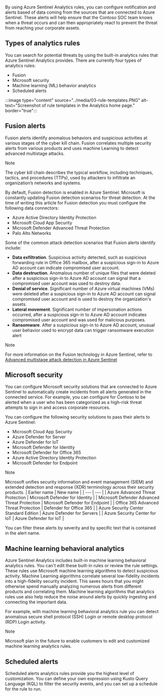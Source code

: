 By using Azure Sentinel Analytics rules, you can configure notification and alerts based of data coming from the sources that are connected to Azure Sentinel. These alerts will help ensure that the Contoso SOC team knows when a threat occurs and can then appropriately react to prevent the threat from reaching your corporate assets.

## Types of analytics rules

You can search for potential threats by using the built-in analytics rules that Azure Sentinel Analytics provides. There are currently four types of analytics rules:

- Fusion
- Microsoft security
- Machine learning (ML) behavior analytics
- Scheduled alerts

:::image type="content" source="../media/03-rule-templates.PNG" alt-text="Screenshot of rule templates in the Analytics home page." border="true":::

## Fusion alerts

Fusion alerts identify anomalous behaviors and suspicious activities at various stages of the cyber kill chain. Fusion correlates multiple security alerts from various products and uses machine Learning to detect advanced multistage attacks.

> [!Note]
> The cyber kill chain describes the typical workflow, including techniques, tactics, and procedures (TTPs), used by attackers to infiltrate an organization’s networks and systems.

By default, Fusion detection is enabled in Azure Sentinel. Microsoft is constantly updating Fusion detection scenarios for threat detection. At the time of writing this article for Fusion detection you must configure the following data connectors:

- Azure Active Directory Identity Protection
- Microsoft Cloud App Security
- Microsoft Defender Advanced Threat Protection
- Palo Alto Networks

Some of the common attack detection scenarios that Fusion alerts identify include:

- **Data exfiltration**. Suspicious activity detected, such as suspicious forwarding rule in Office 365 mailbox, after a suspicious sign-in to Azure AD account can indicate compromised user account.
- **Data destruction**. Anomalous number of unique files that were deleted after a suspicious sign-in to Azure AD account can signal that a compromised user account was used to destroy data.
- **Denial of service**. Significant number of Azure virtual machines (VMs) were deleted after a suspicious sign-in to Azure AD account can signal compromised user account and is used to destroy the organization's assets.
- **Lateral movement**. Significant number of impersonation actions occurred, after a suspicious sign-in to Azure AD account indicates compromised user account and was used for malicious purposes.
- **Ransomware**. After a suspicious sign-in to Azure AD account, unusual user behavior used to encrypt data can trigger ransomware execution alert

> [!Note]
> For more information on the Fusion technology in Azure Sentinel, refer to [Advanced multistage attack detection in Azure Sentinel](https://docs.microsoft.com/azure/sentinel/fusion)

## Microsoft security

You can configure Microsoft security solutions that are connected to Azure Sentinel to automatically create incidents from all alerts generated in the connected service.
For example, you can configure for Contoso to be alerted when a user who has been categorized as a high-risk threat attempts to sign in and access corporate resources.

You can configure the following security solutions to pass their alerts to Azure Sentinel:

- Microsoft Cloud App Security
- Azure Defender for Server
- Azure Defender for IoT
- Microsoft Defender for Identity
- Microsoft Defender for Office 365
- Azure Active Directory Identity Protection
- Microsoft Defender for Endpoint

> [!Note]
> Microsoft unifies security information and event management (SIEM) and extended detection and response (XDR) terminology across their security products.
> | Earlier name | New name |
> | --- | --- |
> | Azure Advanced Threat Protection | Microsoft Defender for Identity |
> | Microsoft Defender Advanced Threat Protection | Microsoft Defender for Endpoint |
> | Office 365 Advanced Threat Protection | Defender for Office 365 |
> | Azure Security Center Standard Edition | Azure Defender for Servers |
> | Azure Security Center for IoT | Azure Defender for IoT |

You can filter these alerts by severity and by specific text that is contained in the alert name.

## Machine learning behavioral analytics

Azure Sentinel Analytics includes built-in machine learning behavioral analytics rules. You can't edit these built-in rules or review the rule settings. These rules use Microsoft machine learning algorithms to detect suspicious activity. Machine Learning algorithms correlate several low-fidelity incidents into a high-fidelity security incident. This saves hours that you might otherwise spend manually analyzing numerous alerts from different products and correlating them. Machine learning algorithms that analytics rules use also help reduce the noise around alerts by quickly ingesting and connecting the important data.

For example, with machine learning behavioral analytics rule you can detect anomalous secure shell protocol (SSH) Login or remote desktop protocol (RDP) Login activity.

> [!Note]
> Microsoft plan in the future to enable customers to edit and customized machine learning analytics rules.

## Scheduled alerts

Scheduled alerts analytics rules provide you the highest level of customization. You can define your own expression using Kusto Query Language (KQL) to filter the security events, and you can set up a schedule for the rule to run.
